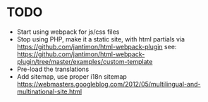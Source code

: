 # TODO

- Start using webpack for js/css files
- Stop using PHP, make it a static site, with html partials via https://github.com/jantimon/html-webpack-plugin see: https://github.com/jantimon/html-webpack-plugin/tree/master/examples/custom-template
- Pre-load the translations
- Add sitemap, use proper i18n sitemap https://webmasters.googleblog.com/2012/05/multilingual-and-multinational-site.html
